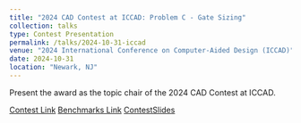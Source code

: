 ```yaml
---
title: "2024 CAD Contest at ICCAD: Problem C - Gate Sizing"
collection: talks
type: Contest Presentation
permalink: /talks/2024-10-31-iccad
venue: "2024 International Conference on Computer-Aided Design (ICCAD)"
date: 2024-10-31
location: "Newark, NJ"
---
```


Present the award as the topic chair of the 2024 CAD Contest at ICCAD.

[Contest Link](https://www.iccad-contest.org/2024/)
[Benchmarks Link](https://github.com/ASU-VDA-Lab/2024_ICCAD_Contest_Gate_Sizing_Benchmark)
[ContestSlides](https://github.com/ASU-VDA-Lab/2024_ICCAD_Contest_Gate_Sizing_Benchmark/blob/main/ICCAD_Contest_Problem_C.pdf)